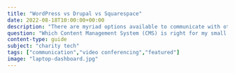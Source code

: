 ```yaml
---
title: "WordPress vs Drupal vs Squarespace"
date: 2022-08-18T10:00:00+00:00
description: "There are myriad options available to communicate with others - one on one or in a group. Here I go over some of the options."
question: "Which Content Management System (CMS) is right for my small organisation?"
content-type: guide
subject: "charity tech"
tags: ["communication","video conferencing","featured"]
image: "laptop-dashboard.jpg"
---
```



